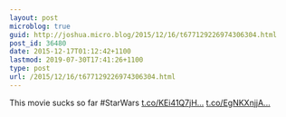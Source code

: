 ```yaml
---
layout: post
microblog: true
guid: http://joshua.micro.blog/2015/12/16/t677129226974306304.html
post_id: 36480
date: 2015-12-17T01:12:42+1100
lastmod: 2019-07-30T17:41:26+1100
type: post
url: /2015/12/16/t677129226974306304.html
---
```

This movie sucks so far #StarWars [t.co/KEi41Q7jH...](https://t.co/KEi41Q7jHp) [t.co/EgNKXnjjA...](https://t.co/EgNKXnjjA4)
